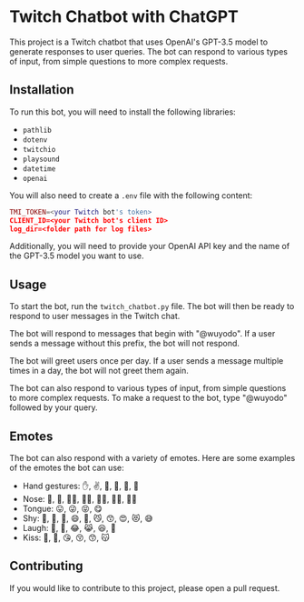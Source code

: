 # Twitch Chatbot with ChatGPT

This project is a Twitch chatbot that uses OpenAI's GPT-3.5 model to generate responses to user queries. The bot can respond to various types of input, from simple questions to more complex requests.

## Installation

To run this bot, you will need to install the following libraries:

- `pathlib`
- `dotenv`
- `twitchio`
- `playsound`
- `datetime`
- `openai`

You will also need to create a `.env` file with the following content:

```lua
TMI_TOKEN=<your Twitch bot's token>
CLIENT_ID=<your Twitch bot's client ID>
log_dir=<folder path for log files>
```

Additionally, you will need to provide your OpenAI API key and the name of the GPT-3.5 model you want to use.

## Usage

To start the bot, run the `twitch_chatbot.py` file. The bot will then be ready to respond to user messages in the Twitch chat.

The bot will respond to messages that begin with "@wuyodo". If a user sends a message without this prefix, the bot will not respond.

The bot will greet users once per day. If a user sends a message multiple times in a day, the bot will not greet them again.

The bot can also respond to various types of input, from simple questions to more complex requests. To make a request to the bot, type "@wuyodo" followed by your query.

## Emotes

The bot can also respond with a variety of emotes. Here are some examples of the emotes the bot can use:

- Hand gestures: ✋, ✌️, 👐, 👋, 🤚, 🤙
- Nose: 👃, 🐽, 👃🏻, 👃🏿, 👃🏽, 👃🏼, 👃🏾
- Tongue: 😛, 😜, 😝, 😋
- Shy: 🤗, 👐, 🤭, 😄, 🥰, 😼, 😙, 😍, 😻, 😅
- Laugh: 🍑, 🤣, 😂, 😹, 😆, 🙈
- Kiss: 👄, 💋, 😘, 😚, 😙, 😽

## Contributing

If you would like to contribute to this project, please open a pull request.
